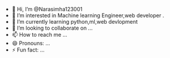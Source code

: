 - 👋 Hi, I’m @Narasimha123001
- 👀 I’m interested in Machine learning Engineer,web developer .
- 🌱 I’m currently learning  python,ml,web devlopment
- 💞️ I’m looking to collaborate on ...
- 📫 How to reach me ...
- 😄 Pronouns: ...
- ⚡ Fun fact: ...

<!---
Narasimha123001/Narasimha123001 is a ✨ special ✨ repository because its `README.md` (this file) appears on your GitHub profile.
You can click the Preview link to take a look at your changes.
--->
